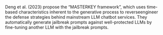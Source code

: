 Deng et al. (2023) propose the “MASTERKEY framework”, which uses time-based characteristics inherent to the generative process to reverseengineer the defense strategies behind mainstream LLM chatbot services. They automatically generate jailbreak prompts against well-protected LLMs by fine-tuning another LLM with the jailbreak prompts.